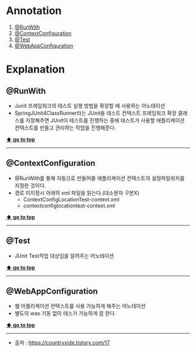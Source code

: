 # Annotation

 1. [@RunWith](#RunWith)
 1. [@ContextConfiguration](#ContextConfiguration)
 1. [@Test](#Test)
 1. [@WebAppConfiguration](#WebAppConfiguration)

# Explanation

## @RunWith
 - Junit 프레임워크의 테스트 실행 방법을 확장할 때 사용하는 어노테이션
 - SpringJUnit4ClassRunner라는 JUnit용 테스트 컨텍스트 프레임워크 확장 클래스를 지정해주면 JUnit이 테스트를 진행하는 중에 테스트가 사용할 애플리케이션 컨텍스트를 만들고 관리하는 작업을 진행해준다.


**[⬆ go to top](#Annotation)**

----
## @ContextConfiguration
 
 - @RunWith를 통해 자동으로 만들어줄 애플리케이션 컨텍스트의 설정파일위치를 지정한 것이다.
 - 경로 미지정시 아래의 xml 파일을 읽는다.(대소문자 구분X)
    - ContextConfigLocationTest-context.xml
    - contextconfiglocationtest-context.xml

**[⬆ go to top](#Annotation)**

----
## @Test

 - JUnit Test작업 대상임을 알려주는 어노테이션

**[⬆ go to top](#Annotation)**

----
## @WebAppConfiguration

 - 웹 어플리케이션 컨텍스트를 사용 가능하게 해주는 어노테이션
 - 별도의 was 기동 없이 테스가 가능하게 끔 한다.

**[⬆ go to top](#Annotation)**

----

- 출처 : https://countryxide.tistory.com/17